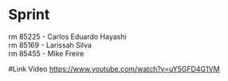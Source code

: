 # Sprint

rm 85225 - Carlos Eduardo Hayashi                   
rm 85169 - Larissah Silva                 
rm 85455 - Mike Freire


#Link Video https://www.youtube.com/watch?v=uY5GFD4G1VM
